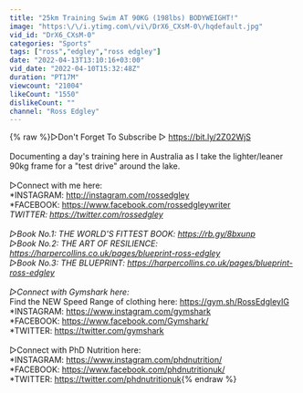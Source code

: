 ```yaml
---
title: "25km Training Swim AT 90KG (198lbs) BODYWEIGHT!"
image: "https:\/\/i.ytimg.com\/vi\/DrX6_CXsM-0\/hqdefault.jpg"
vid_id: "DrX6_CXsM-0"
categories: "Sports"
tags: ["ross","edgley","ross edgley"]
date: "2022-04-13T13:10:16+03:00"
vid_date: "2022-04-10T15:32:48Z"
duration: "PT17M"
viewcount: "21004"
likeCount: "1550"
dislikeCount: ""
channel: "Ross Edgley"
---
```

{% raw %}▷Don't Forget To Subscribe ▷ <a rel="nofollow" target="blank" href="https://bit.ly/2Z02WjS">https://bit.ly/2Z02WjS</a><br /><br />Documenting a day's training here in Australia as I take the lighter/leaner 90kg frame for a &quot;test drive&quot; around the lake. <br /><br />▷Connect with me here: <br />*INSTAGRAM: <a rel="nofollow" target="blank" href="http://instagram.com/rossedgley">http://instagram.com/rossedgley</a><br />*FACEBOOK: <a rel="nofollow" target="blank" href="https://www.facebook.com/rossedgleywriter">https://www.facebook.com/rossedgleywriter</a><br />*TWITTER: <a rel="nofollow" target="blank" href="https://twitter.com/rossedgley">https://twitter.com/rossedgley</a><br /><br />▷Book No.1: THE WORLD'S FITTEST BOOK: <a rel="nofollow" target="blank" href="https://rb.gy/8bxunp">https://rb.gy/8bxunp</a><br />▷Book No.2: THE ART OF RESILIENCE: <a rel="nofollow" target="blank" href="https://harpercollins.co.uk/pages/blueprint-ross-edgley">https://harpercollins.co.uk/pages/blueprint-ross-edgley</a><br />▷Book No.3: THE BLUEPRINT: <a rel="nofollow" target="blank" href="https://harpercollins.co.uk/pages/blueprint-ross-edgley">https://harpercollins.co.uk/pages/blueprint-ross-edgley</a><br /><br />▷Connect with Gymshark here:<br />* Find the NEW Speed Range of clothing here: <a rel="nofollow" target="blank" href="https://gym.sh/RossEdgleyIG">https://gym.sh/RossEdgleyIG</a><br />*INSTAGRAM: <a rel="nofollow" target="blank" href="https://www.instagram.com/gymshark">https://www.instagram.com/gymshark</a><br />*FACEBOOK: <a rel="nofollow" target="blank" href="https://www.facebook.com/Gymshark/">https://www.facebook.com/Gymshark/</a><br />*TWITTER:  <a rel="nofollow" target="blank" href="https://twitter.com/gymshark">https://twitter.com/gymshark</a><br /><br />▷Connect with PhD Nutrition here:<br />*INSTAGRAM: <a rel="nofollow" target="blank" href="https://www.instagram.com/phdnutrition/">https://www.instagram.com/phdnutrition/</a><br />*FACEBOOK: <a rel="nofollow" target="blank" href="https://www.facebook.com/phdnutritionuk/">https://www.facebook.com/phdnutritionuk/</a><br />*TWITTER:  <a rel="nofollow" target="blank" href="https://twitter.com/phdnutritionuk">https://twitter.com/phdnutritionuk</a>{% endraw %}
